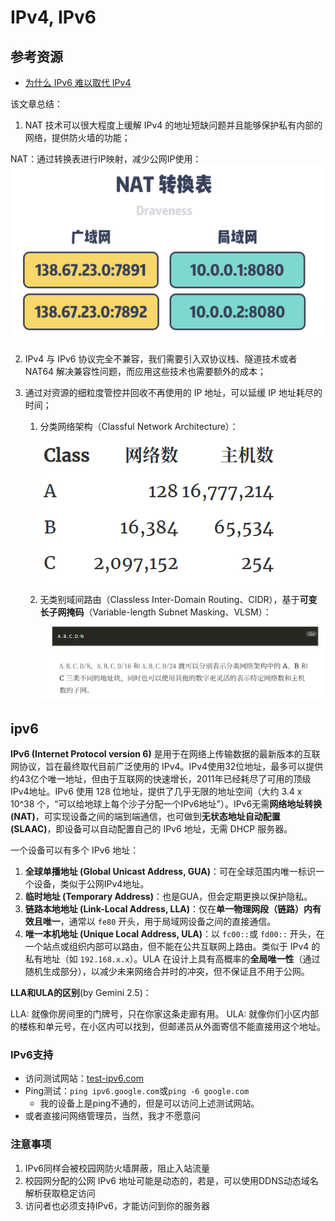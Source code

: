 # IPv4, IPv6

## 参考资源

- [为什么 IPv6 难以取代 IPv4](https://draven.co/whys-the-design-ipv6-replacing-ipv4/)

该文章总结：

1. NAT 技术可以很大程度上缓解 IPv4 的地址短缺问题并且能够保护私有内部的网络，提供防火墙的功能；

NAT：通过转换表进行IP映射，减少公网IP使用：![alt text](image.png)

2. IPv4 与 IPv6 协议完全不兼容，我们需要引入双协议栈、隧道技术或者 NAT64 解决兼容性问题，而应用这些技术也需要额外的成本；

3. 通过对资源的细粒度管控并回收不再使用的 IP 地址，可以延缓 IP 地址耗尽的时间；

    1. 分类网络架构（Classful Network Architecture）：![alt text](image-1.png)
    2. 无类别域间路由（Classless Inter-Domain Routing、CIDR），基于**可变长子网掩码**（Variable-length Subnet Masking、VLSM）：![alt text](image-2.png)

## ipv6

**IPv6 (Internet Protocol version 6)** 是用于在网络上传输数据的最新版本的互联网协议，旨在最终取代目前广泛使用的 IPv4。IPv4使用32位地址，最多可以提供约43亿个唯一地址，但由于互联网的快速增长，2011年已经耗尽了可用的顶级IPv4地址。IPv6 使用 128 位地址，提供了几乎无限的地址空间（大约 3.4 x 10^38 个，“可以给地球上每个沙子分配一个IPv6地址”）。IPv6无需**网络地址转换 (NAT)**，可实现设备之间的端到端通信，也可做到**无状态地址自动配置 (SLAAC)**，即设备可以自动配置自己的 IPv6 地址，无需 DHCP 服务器。

一个设备可以有多个 IPv6 地址：

1. **全球单播地址 (Global Unicast Address, GUA)**：可在全球范围内唯一标识一个设备，类似于公网IPv4地址。
2. **临时地址 (Temporary Address)**：也是GUA，但会定期更换以保护隐私。
3. **链路本地地址 (Link-Local Address, LLA)**：仅在**单一物理网段（链路）内有效且唯一**，通常以 `fe80` 开头，用于局域网设备之间的直接通信。
4. **唯一本机地址 (Unique Local Address, ULA)**：以 `fc00::`或 `fd00::` 开头，在一个站点或组织内部可以路由，但不能在公共互联网上路由。类似于 IPv4 的私有地址（如 `192.168.x.x`）。ULA 在设计上具有高概率的**全局唯一性**（通过随机生成部分），以减少未来网络合并时的冲突，但不保证且不用于公网。

**LLA和ULA的区别**(by Gemini 2.5)：

LLA: 就像你房间里的门牌号，只在你家这条走廊有用。
ULA: 就像你们小区内部的楼栋和单元号，在小区内可以找到，但邮递员从外面寄信不能直接用这个地址。

### IPv6支持

- 访问测试网站：[test-ipv6.com](http://test-ipv6.com/)
- Ping测试：`ping ipv6.google.com`或`ping -6 google.com`
    - 我的设备上是ping不通的，但是可以访问上述测试网站。
- 或者直接问网络管理员，当然，我才不愿意问

### 注意事项

1. IPv6同样会被校园网防火墙屏蔽，阻止入站流量
2. 校园网分配的公网 IPv6 地址可能是动态的，若是，可以使用DDNS动态域名解析获取稳定访问
3. 访问者也必须支持IPv6，才能访问到你的服务器